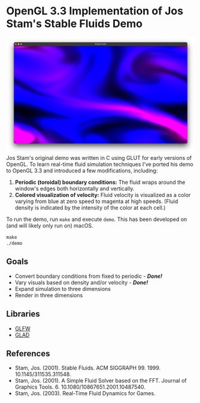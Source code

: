 # OpenGL 3.3 Implementation of Jos Stam's Stable Fluids Demo

![Screenshot of stable fluids demo](images/image0.png "Screenshot of stable fluids demo")
Jos Stam's original demo was written in C using GLUT for early versions of OpenGL. To learn real-time fluid simulation techniques I've ported his demo to OpenGL 3.3 and introduced a few modifications, including:
 1. **Periodic (toroidal) boundary conditions:** The fluid wraps around the window's edges both horizontally and vertically.
 2. **Colored visualization of velocity:** Fluid velocity is visualized as a color varying from blue at zero speed to magenta at high speeds. (Fluid density is indicated by the intensity of the color at each cell.)

To run the demo, run `make` and execute `demo`. This has been developed on (and will likely only run on) macOS.

```
make
./demo
```

## Goals
 - Convert boundary conditions from fixed to periodic - ***Done!***
 - Vary visuals based on density and/or velocity - ***Done!***
 - Expand simulation to three dimensions
 - Render in three dimensions

## Libraries

 - [GLFW](https://www.glfw.org)
 - [GLAD](https://github.com/Dav1dde/glad)

## References

- Stam, Jos. (2001). Stable Fluids. ACM SIGGRAPH 99. 1999. 10.1145/311535.311548.
- Stam, Jos. (2001). A Simple Fluid Solver based on the FFT. Journal of Graphics Tools. 6. 10.1080/10867651.2001.10487540.
- Stam, Jos. (2003). Real-Time Fluid Dynamics for Games.